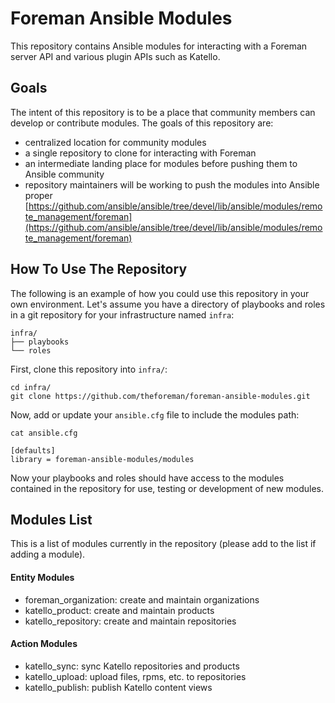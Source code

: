 # Foreman Ansible Modules

This repository contains Ansible modules for interacting with a Foreman server API and various plugin APIs such as Katello.

## Goals

The intent of this repository is to be a place that community members can develop or contribute modules. The goals of this repository are:

  * centralized location for community modules
  * a single repository to clone for interacting with Foreman
  * an intermediate landing place for modules before pushing them to Ansible community
  * repository maintainers will be working to push the modules into Ansible proper [https://github.com/ansible/ansible/tree/devel/lib/ansible/modules/remote_management/foreman](https://github.com/ansible/ansible/tree/devel/lib/ansible/modules/remote_management/foreman)

## How To Use The Repository

The following is an example of how you could use this repository in your own environment. Let's assume you have a directory of playbooks and roles in a git repository for your infrastructure named `infra`:

```
infra/
├── playbooks
└── roles
```

First, clone this repository into `infra/`:

```
cd infra/
git clone https://github.com/theforeman/foreman-ansible-modules.git
```

Now, add or update your `ansible.cfg` file to include the modules path:

```
cat ansible.cfg

[defaults]
library = foreman-ansible-modules/modules
```

Now your playbooks and roles should have access to the modules contained in the repository for use, testing or development of new modules.

## Modules List

This is a list of modules currently in the repository (please add to the list if adding a module).

#### Entity Modules

 * foreman_organization: create and maintain organizations
 * katello_product: create and maintain products
 * katello_repository: create and maintain repositories

#### Action Modules

 * katello_sync: sync Katello repositories and products
 * katello_upload: upload files, rpms, etc. to repositories
 * katello_publish: publish Katello content views
